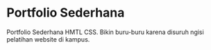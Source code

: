 # Portfolio Sederhana
Portfolio Sederhana HMTL CSS. Bikin buru-buru karena disuruh ngisi pelatihan website di kampus.
